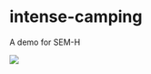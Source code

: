 # intense-camping
A demo for SEM-H

![](http://www.thecoolector.com/wp-content/uploads/2015/11/lonebuffalophoto_Nick_Lake_WA_Mt_Baker_National_park_1024x1024.jpg)
